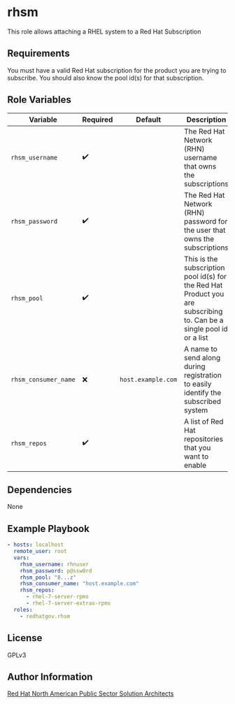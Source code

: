 rhsm
=========

This role allows attaching a RHEL system to a Red Hat Subscription

Requirements
------------

You must have a valid Red Hat subscription for the product you are trying to
subscribe. You should also know the pool id(s) for that subscription.

Role Variables
--------------

| Variable        | Required | Default  | Description                                                                                                                                                                                                                                     |
| --------------- | -------- | -------- | ----------------------------------------------------------------------------------------------------------------------------------------------------------------------------------------------------------------------------------------------- |
| `rhsm_username` | :heavy_check_mark:      |  | The Red Hat Network (RHN) username that owns the subscriptions |
| `rhsm_password` | :heavy_check_mark:      |  | The Red Hat Network (RHN) password for the user that owns the subscriptions |
| `rhsm_pool` | :heavy_check_mark:      |  | This is the subscription pool id(s) for the Red Hat Product you are subscribing to. Can be a single pool id or a list |
| `rhsm_consumer_name` | :x:      | `host.example.com` | A name to send along during registration to easily identify the subscribed system |
| `rhsm_repos` | :heavy_check_mark:      |  | A list of Red Hat repositories that you want to enable |

Dependencies
------------

None

Example Playbook
----------------

```yaml
- hosts: localhost
  remote_user: root
  vars:
    rhsm_username: rhnuser
    rhsm_password: p@ssw0rd
    rhsm_pool: "8...z"
    rhsm_consumer_name: "host.example.com"
    rhsm_repos:
      - rhel-7-server-rpms
      - rhel-7-server-extras-rpms
  roles:
    - redhatgov.rhsm
```

License
-------

GPLv3

Author Information
------------------

[Red Hat North American Public Sector Solution Architects](https://redhatgov.io)
